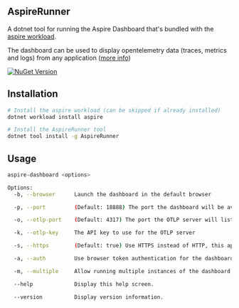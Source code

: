 ﻿
## AspireRunner

A dotnet tool for running the Aspire Dashboard that's bundled with the [aspire workload](https://learn.microsoft.com/en-us/dotnet/aspire/fundamentals/setup-tooling?tabs=dotnet-cli%2Cunix).

The dashboard can be used to display opentelemetry data (traces, metrics and logs) from any application ([more info](https://learn.microsoft.com/en-us/dotnet/aspire/fundamentals/dashboard/overview))

[![NuGet Version](https://img.shields.io/nuget/vpre/AspireRunner?style=flat&logo=nuget&color=%230078d4&link=https%3A%2F%2Fwww.nuget.org%2Fpackages%2FAspireRunner)](https://www.nuget.org/packages/AspireRunner)

## Installation

```bash
# Install the aspire workload (can be skipped if already installed)
dotnet workload install aspire

# Install the AspireRunner tool
dotnet tool install -g AspireRunner
```

## Usage

```bash
aspire-dashboard <options>

Options:
  -b, --browser      Launch the dashboard in the default browser

  -p, --port         (Default: 18888) The port the dashboard will be available on

  -o, --otlp-port    (Default: 4317) The port the OTLP server will listen on

  -k, --otlp-key     The API key to use for the OTLP server

  -s, --https        (Default: true) Use HTTPS instead of HTTP, this applies to both the dashboard and the OTLP server

  -a, --auth         Use browser token authentication for the dashboard

  -m, --multiple     Allow running multiple instances of the dashboard

  --help             Display this help screen.

  --version          Display version information.
```
